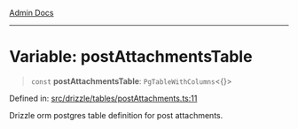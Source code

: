[Admin Docs](/)

***

# Variable: postAttachmentsTable

> `const` **postAttachmentsTable**: `PgTableWithColumns`\<\{\}\>

Defined in: [src/drizzle/tables/postAttachments.ts:11](https://github.com/syedali237/talawa-api/blob/691786dc98e76819737c41ef0af34983792105fd/src/drizzle/tables/postAttachments.ts#L11)

Drizzle orm postgres table definition for post attachments.
